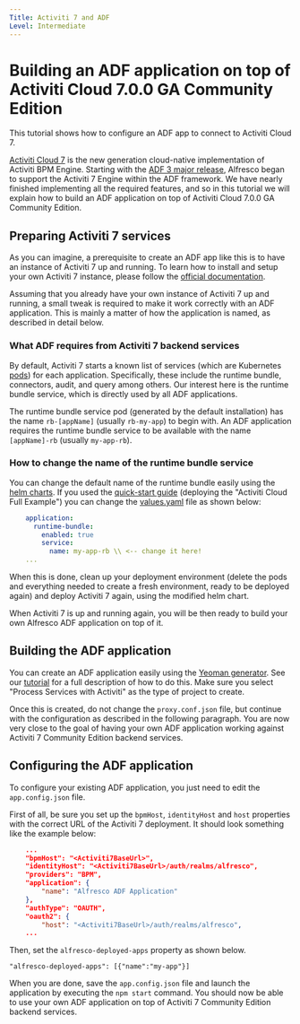```yaml
---
Title: Activiti 7 and ADF
Level: Intermediate
---
```


# Building an ADF application on top of Activiti Cloud 7.0.0 GA Community Edition

This tutorial shows how to configure an ADF app to connect to Activiti Cloud 7.

[Activiti Cloud 7](https://www.activiti.org/) is the new generation cloud-native implementation
of Activiti BPM Engine. Starting with the
[ADF 3 major release](../release-notes/relnote300.md#activiti-7-support-experimental),
Alfresco began to support the Activiti 7 Engine within the ADF framework. We have nearly
finished implementing all the required features, and so in this tutorial we will explain how
to build an ADF application on top of Activiti Cloud 7.0.0 GA Community Edition.

## Preparing Activiti 7 services

As you can imagine, a prerequisite to create an ADF app like this is to have an instance of
Activiti 7 up and running. To learn how to install and setup your own
Activiti 7 instance, please follow the
[official documentation]([https://activiti.gitbook.io/activiti-7-developers-guide).

Assuming that you already have your own instance of Activiti 7 up and running, a small tweak is required to make it work correctly with an ADF application. This is mainly a matter of how
the application is named, as described in detail below.

### What ADF requires from Activiti 7 backend services

By default, Activiti 7 starts a known list of services
(which are Kubernetes [pods](https://kubernetes.io/docs/concepts/workloads/pods/pod/))
for each application. Specifically, these include the runtime bundle, connectors, audit, and
query among others. Our interest here is the runtime bundle service, which is directly used
by all ADF applications.

The runtime bundle service pod (generated by the default installation) has the name
`rb-[appName]` (usually `rb-my-app`) to begin with. An ADF application requires the runtime
bundle service to be available with the name `[appName]-rb` (usually `my-app-rb`).

### How to change the name of the runtime bundle service

You can change the default name of the runtime bundle easily using the
[helm charts](https://github.com/Activiti/activiti-cloud-charts).  If you used the
[quick-start guide](https://activiti.gitbook.io/activiti-7-developers-guide/getting-started/getting-started-activiti-cloud) (deploying the "Activiti Cloud Full Example") you can change the
[values.yaml](https://github.com/Activiti/activiti-cloud-charts/blob/master/activiti-cloud-full-example/values.yaml)
file as shown below:

```yaml
    application:
      runtime-bundle:
        enabled: true
        service:
          name: my-app-rb \\ <-- change it here!
    ...
```

When this is done, clean up your deployment environment (delete the pods and everything needed
to create a fresh environment, ready to be deployed again) and deploy Activiti 7 again, using
the modified helm chart.

When Activiti 7 is up and running again, you will be then ready to build your own Alfresco ADF application on top of it.

## Building the ADF application

You can create an ADF application easily using the [Yeoman generator](https://yeoman.io/).
See our [tutorial](creating-the-app-using-yeoman.md) for a full description of
how to do this. Make sure you select "Process Services with Activiti" as the type of project
to create.

Once this is created, do not change the `proxy.conf.json` file, but continue with the configuration as described in the following paragraph. You are now very close to the goal of having your own ADF
application working against Activiti 7 Community Edition backend services.

## Configuring the ADF application

To configure your existing ADF application, you just need to edit the `app.config.json` file.

First of all, be sure you set up the `bpmHost`, `identityHost` and `host` properties with the
correct URL of the Activiti 7 deployment. It should look something like the example below:

```json
    ...
    "bpmHost": "<Activiti7BaseUrl>",
    "identityHost": "<Activiti7BaseUrl>/auth/realms/alfresco",
    "providers": "BPM",
    "application": {
        "name": "Alfresco ADF Application"
    },
    "authType": "OAUTH",
    "oauth2": {
        "host": "<Activiti7BaseUrl>/auth/realms/alfresco",
    ...
```

Then, set the `alfresco-deployed-apps` property as shown below.

    "alfresco-deployed-apps": [{"name":"my-app"}]

When you are done, save the `app.config.json` file and launch the application by executing
the `npm start` command. You should now be able to use your own ADF application
on top of Activiti 7 Community Edition backend services.
